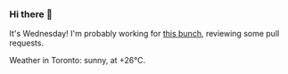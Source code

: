 ### Hi there :wave:

It's Wednesday! I'm probably working for [this bunch](https://github.com/kohofinancial), reviewing some pull requests.

Weather in Toronto: sunny, at +26°C.

